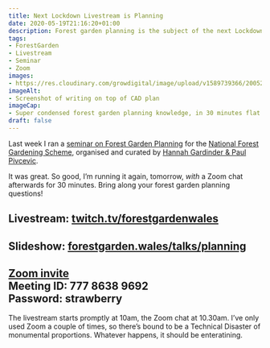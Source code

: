 ```yaml
---
title: Next Lockdown Livestream is Planning
date: 2020-05-19T21:16:20+01:00
description: Forest garden planning is the subject of the next Lockdown Livestream, on Wed 20 May, 10am BST, followed by a half hour Zoom session
tags: 
- ForestGarden
- Livestream
- Seminar
- Zoom
images: 
- https://res.cloudinary.com/growdigital/image/upload/v1589739366/200520-planning-seminar.jpg
imageAlt:
- Screenshot of writing on top of CAD plan
imageCap:
- Super condensed forest garden planning knowledge, in 30 minutes flat
draft: false
---
```


Last week I ran a [seminar on Forest Garden Planning](https://youtu.be/zSHvqy5Zvng) for the [National Forest Gardening Scheme](https://nationalforestgardening.org), organised and curated by [Hannah Gardinder & Paul Pivcevic](https://nationalforestgardening.org/our-board).

It was great. So good, I’m running it again, tomorrow, _with_ a Zoom chat afterwards for 30 minutes. Bring along your forest garden planning questions!

## Livestream: [twitch.tv/forestgardenwales](https://www.twitch.tv/forestgardenwales)

## Slideshow: [forestgarden.wales/talks/planning](https://www.forestgarden.wales/talks/planning)

## [Zoom invite](https://us04web.zoom.us/s/77786389692?pwd=S2RST1dBTG54YkhHb3k4K1BLYllSZz09)<br>Meeting ID: 777 8638 9692<br>Password: strawberry

The livestream starts promptly at 10am, the Zoom chat at 10.30am. I’ve only used Zoom a couple of times, so there’s bound to be a Technical Disaster of monumental proportions. Whatever happens, it should be enteratining.
